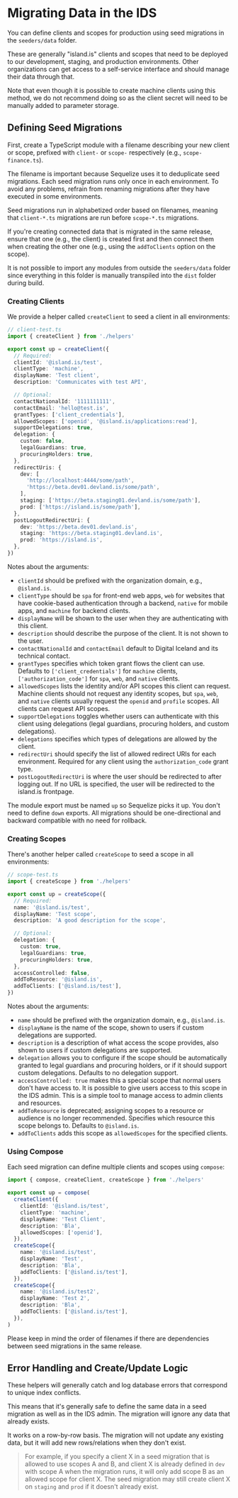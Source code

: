 # Migrating Data in the IDS

You can define clients and scopes for production using seed migrations in the `seeders/data` folder.

These are generally "island.is" clients and scopes that need to be deployed to our development, staging, and production environments. Other organizations can get access to a self-service interface and should manage their data through that.

Note that even though it is possible to create machine clients using this method, we do not recommend doing so as the client secret will need to be manually added to parameter storage.

## Defining Seed Migrations

First, create a TypeScript module with a filename describing your new client or scope, prefixed with `client-` or `scope-` respectively (e.g., `scope-finance.ts`).

The filename is important because Sequelize uses it to deduplicate seed migrations. Each seed migration runs only once in each environment. To avoid any problems, refrain from renaming migrations after they have executed in some environments.

Seed migrations run in alphabetized order based on filenames, meaning that `client-*.ts` migrations are run before `scope-*.ts` migrations.

If you're creating connected data that is migrated in the same release, ensure that one (e.g., the client) is created first and then connect them when creating the other one (e.g., using the `addToClients` option on the scope).

It is not possible to import any modules from outside the `seeders/data` folder since everything in this folder is manually transpiled into the `dist` folder during build.

### Creating Clients

We provide a helper called `createClient` to seed a client in all environments:

```typescript
// client-test.ts
import { createClient } from './helpers'

export const up = createClient({
  // Required:
  clientId: '@island.is/test',
  clientType: 'machine',
  displayName: 'Test client',
  description: 'Communicates with test API',

  // Optional:
  contactNationalId: '1111111111',
  contactEmail: 'hello@test.is',
  grantTypes: ['client_credentials'],
  allowedScopes: ['openid', '@island.is/applications:read'],
  supportDelegations: true,
  delegation: {
    custom: false,
    legalGuardians: true,
    procuringHolders: true,
  },
  redirectUris: {
    dev: [
      'http://localhost:4444/some/path',
      'https://beta.dev01.devland.is/some/path',
    ],
    staging: ['https://beta.staging01.devland.is/some/path'],
    prod: ['https://island.is/some/path'],
  },
  postLogoutRedirectUri: {
    dev: 'https://beta.dev01.devland.is',
    staging: 'https://beta.staging01.devland.is',
    prod: 'https://island.is',
  },
})
```

Notes about the arguments:

- `clientId` should be prefixed with the organization domain, e.g., `@island.is`.
- `clientType` should be `spa` for front-end web apps, `web` for websites that have cookie-based authentication through a backend, `native` for mobile apps, and `machine` for backend clients.
- `displayName` will be shown to the user when they are authenticating with this client.
- `description` should describe the purpose of the client. It is not shown to the user.
- `contactNationalId` and `contactEmail` default to Digital Iceland and its technical contact.
- `grantTypes` specifies which token grant flows the client can use. Defaults to `['client_credentials']` for `machine` clients, `['authorization_code']` for `spa`, `web`, and `native` clients.
- `allowedScopes` lists the identity and/or API scopes this client can request. Machine clients should not request any identity scopes, but `spa`, `web`, and `native` clients usually request the `openid` and `profile` scopes. All clients can request API scopes.
- `supportDelegations` toggles whether users can authenticate with this client using delegations (legal guardians, procuring holders, and custom delegations).
- `delegations` specifies which types of delegations are allowed by the client.
- `redirectUri` should specify the list of allowed redirect URIs for each environment. Required for any client using the `authorization_code` grant type.
- `postLogoutRedirectUri` is where the user should be redirected to after logging out. If no URL is specified, the user will be redirected to the island.is frontpage.

The module export must be named `up` so Sequelize picks it up. You don't need to define `down` exports. All migrations should be one-directional and backward compatible with no need for rollback.

### Creating Scopes

There's another helper called `createScope` to seed a scope in all environments:

```typescript
// scope-test.ts
import { createScope } from './helpers'

export const up = createScope({
  // Required:
  name: '@island.is/test',
  displayName: 'Test scope',
  description: 'A good description for the scope',

  // Optional:
  delegation: {
    custom: true,
    legalGuardians: true,
    procuringHolders: true,
  },
  accessControlled: false,
  addToResource: '@island.is',
  addToClients: ['@island.is/test'],
})
```

Notes about the arguments:

- `name` should be prefixed with the organization domain, e.g., `@island.is`.
- `displayName` is the name of the scope, shown to users if custom delegations are supported.
- `description` is a description of what access the scope provides, also shown to users if custom delegations are supported.
- `delegation` allows you to configure if the scope should be automatically granted to legal guardians and procuring holders, or if it should support custom delegations. Defaults to no delegation support.
- `accessControlled: true` makes this a special scope that normal users don't have access to. It is possible to give users access to this scope in the IDS admin. This is a simple tool to manage access to admin clients and resources.
- `addToResource` is deprecated; assigning scopes to a resource or audience is no longer recommended. Specifies which resource this scope belongs to. Defaults to `@island.is`.
- `addToClients` adds this scope as `allowedScopes` for the specified clients.

### Using Compose

Each seed migration can define multiple clients and scopes using `compose`:

```typescript
import { compose, createClient, createScope } from './helpers'

export const up = compose(
  createClient({
    clientId: '@island.is/test',
    clientType: 'machine',
    displayName: 'Test Client',
    description: 'Bla',
    allowedScopes: ['openid'],
  }),
  createScope({
    name: '@island.is/test',
    displayName: 'Test',
    description: 'Bla',
    addToClients: ['@island.is/test'],
  }),
  createScope({
    name: '@island.is/test2',
    displayName: 'Test 2',
    description: 'Bla',
    addToClients: ['@island.is/test'],
  }),
)
```

Please keep in mind the order of filenames if there are dependencies between seed migrations in the same release.

## Error Handling and Create/Update Logic

These helpers will generally catch and log database errors that correspond to unique index conflicts.

This means that it's generally safe to define the same data in a seed migration as well as in the IDS admin. The migration will ignore any data that already exists.

It works on a row-by-row basis. The migration will not update any existing data, but it will add new rows/relations when they don't exist.

> For example, if you specify a client X in a seed migration that is allowed to use scopes A and B, and client X is already defined in `dev` with scope A when the migration runs, it will only add scope B as an allowed scope for client X. The seed migration may still create client X on `staging` and `prod` if it doesn't already exist.